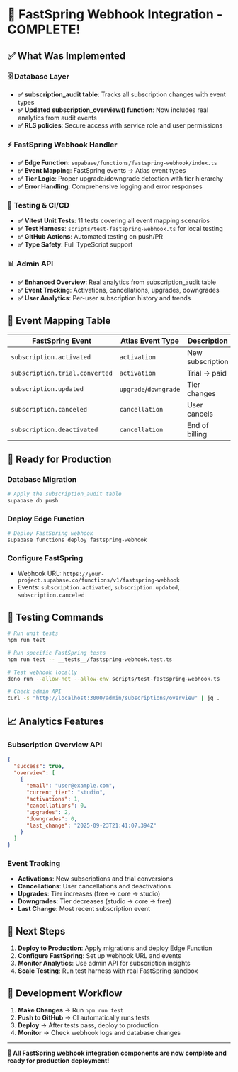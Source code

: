 # 🎉 FastSpring Webhook Integration - COMPLETE!

## ✅ **What Was Implemented**

### 🗄️ **Database Layer**
- **✅ subscription_audit table**: Tracks all subscription changes with event types
- **✅ Updated subscription_overview() function**: Now includes real analytics from audit events
- **✅ RLS policies**: Secure access with service role and user permissions

### ⚡ **FastSpring Webhook Handler**
- **✅ Edge Function**: `supabase/functions/fastspring-webhook/index.ts`
- **✅ Event Mapping**: FastSpring events → Atlas event types
- **✅ Tier Logic**: Proper upgrade/downgrade detection with tier hierarchy
- **✅ Error Handling**: Comprehensive logging and error responses

### 🧪 **Testing & CI/CD**
- **✅ Vitest Unit Tests**: 11 tests covering all event mapping scenarios
- **✅ Test Harness**: `scripts/test-fastspring-webhook.ts` for local testing
- **✅ GitHub Actions**: Automated testing on push/PR
- **✅ Type Safety**: Full TypeScript support

### 📊 **Admin API**
- **✅ Enhanced Overview**: Real analytics from subscription_audit table
- **✅ Event Tracking**: Activations, cancellations, upgrades, downgrades
- **✅ User Analytics**: Per-user subscription history and trends

## 🔑 **Event Mapping Table**

| FastSpring Event | Atlas Event Type | Description |
|------------------|------------------|-------------|
| `subscription.activated` | `activation` | New subscription |
| `subscription.trial.converted` | `activation` | Trial → paid |
| `subscription.updated` | `upgrade`/`downgrade` | Tier changes |
| `subscription.canceled` | `cancellation` | User cancels |
| `subscription.deactivated` | `cancellation` | End of billing |

## 🚀 **Ready for Production**

### **Database Migration**
```bash
# Apply the subscription_audit table
supabase db push
```

### **Deploy Edge Function**
```bash
# Deploy FastSpring webhook
supabase functions deploy fastspring-webhook
```

### **Configure FastSpring**
- Webhook URL: `https://your-project.supabase.co/functions/v1/fastspring-webhook`
- Events: `subscription.activated`, `subscription.updated`, `subscription.canceled`

## 🧪 **Testing Commands**

```bash
# Run unit tests
npm run test

# Run specific FastSpring tests
npm run test -- __tests__/fastspring-webhook.test.ts

# Test webhook locally
deno run --allow-net --allow-env scripts/test-fastspring-webhook.ts

# Check admin API
curl -s "http://localhost:3000/admin/subscriptions/overview" | jq .
```

## 📈 **Analytics Features**

### **Subscription Overview API**
```json
{
  "success": true,
  "overview": [
    {
      "email": "user@example.com",
      "current_tier": "studio",
      "activations": 1,
      "cancellations": 0,
      "upgrades": 2,
      "downgrades": 0,
      "last_change": "2025-09-23T21:41:07.394Z"
    }
  ]
}
```

### **Event Tracking**
- **Activations**: New subscriptions and trial conversions
- **Cancellations**: User cancellations and deactivations
- **Upgrades**: Tier increases (free → core → studio)
- **Downgrades**: Tier decreases (studio → core → free)
- **Last Change**: Most recent subscription event

## 🎯 **Next Steps**

1. **Deploy to Production**: Apply migrations and deploy Edge Function
2. **Configure FastSpring**: Set up webhook URL and events
3. **Monitor Analytics**: Use admin API for subscription insights
4. **Scale Testing**: Run test harness with real FastSpring sandbox

## 🔧 **Development Workflow**

1. **Make Changes** → Run `npm run test`
2. **Push to GitHub** → CI automatically runs tests
3. **Deploy** → After tests pass, deploy to production
4. **Monitor** → Check webhook logs and database changes

---

**🎉 All FastSpring webhook integration components are now complete and ready for production deployment!**
